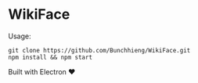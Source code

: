 WikiFace
========
Usage:
```
git clone https://github.com/Bunchhieng/WikiFace.git
npm install && npm start
```
Built with Electron :heart:
